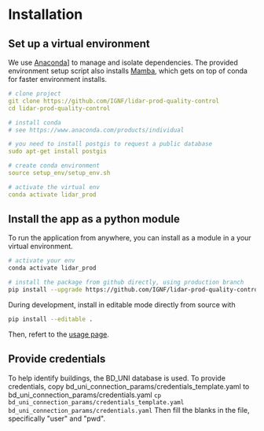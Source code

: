 # Installation

## Set up a virtual environment

We use [Anaconda](https://anaconda.org/)] to manage and isolate dependencies.
The provided environment setup script also installs [Mamba](https://mamba.readthedocs.io/en/latest/index.html),
which gets on top of conda for faster environment installs.

```yaml
# clone project
git clone https://github.com/IGNF/lidar-prod-quality-control
cd lidar-prod-quality-control

# install conda
# see https://www.anaconda.com/products/individual

# you need to install postgis to request a public database
sudo apt-get install postgis

# create conda environment
source setup_env/setup_env.sh

# activate the virtual env
conda activate lidar_prod
```

## Install the app as a python module

To run the application from anywhere, you can install as a module in a your virtual environment.

```bash
# activate your env
conda activate lidar_prod

# install the package from github directly, using production branch
pip install --upgrade https://github.com/IGNF/lidar-prod-quality-control/tarball/prod

```

During development, install in editable mode directly from source with
 ```bash
 pip install --editable .
 ```

Then, refert to the [usage page](./use.md).

## Provide credentials
To help identify buildings, the BD_UNI database is used. To provide credentials, copy bd_uni_connection_params/credentials_template.yaml to bd_uni_connection_params/credentials.yaml
```cp bd_uni_connection_params/credentials_template.yaml bd_uni_connection_params/credentials.yaml```
Then fill the blanks in the file, specifically "user" and "pwd".
